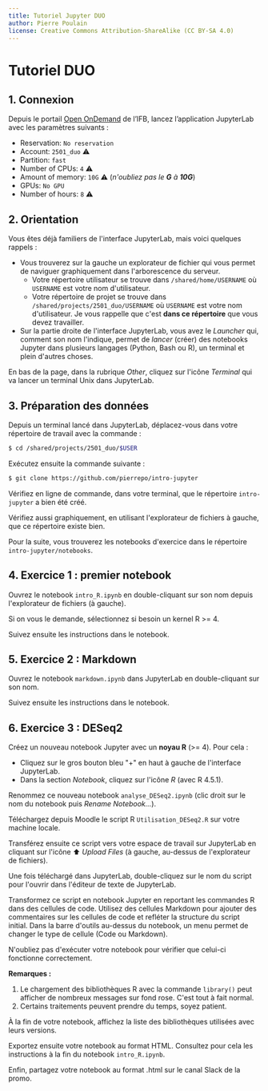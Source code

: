 ```yaml
---
title: Tutoriel Jupyter DUO
author: Pierre Poulain
license: Creative Commons Attribution-ShareAlike (CC BY-SA 4.0)
---
```


# Tutoriel DUO

## 1. Connexion

Depuis le portail [Open OnDemand](https://ondemand.cluster.france-bioinformatique.fr/) de l’IFB, lancez l’application JupyterLab avec les paramètres suivants :

- Reservation: `No reservation`
- Account: `2501_duo` ⚠️
- Partition: `fast`
- Number of CPUs: `4` ⚠️
- Amount of memory: `10G` ⚠️ (*n'oubliez pas le **G** à **10G***)
- GPUs: `No GPU`
- Number of hours: `8` ⚠️


## 2. Orientation

Vous êtes déjà familiers de l'interface JupyterLab, mais voici quelques rappels :

- Vous trouverez sur la gauche un explorateur de fichier qui vous permet de naviguer graphiquement dans l'arborescence du serveur.
    + Votre répertoire utilisateur se trouve dans `/shared/home/USERNAME` où `USERNAME` est votre nom d'utilisateur.
    + Votre répertoire de projet se trouve dans `/shared/projects/2501_duo/USERNAME` où `USERNAME` est votre nom d'utilisateur. Je vous rappelle que c'est **dans ce répertoire** que vous devez travailler.
- Sur la partie droite de l'interface JupyterLab, vous avez le *Launcher* qui, comment son nom l'indique, permet de *lancer* (créer) des notebooks Jupyter dans plusieurs langages (Python, Bash ou R), un terminal et plein d'autres choses.

En bas de la page, dans la rubrique *Other*, cliquez sur l'icône *Terminal* qui va lancer un terminal Unix dans JupyterLab.


## 3. Préparation des données

Depuis un terminal lancé dans JupyterLab, déplacez-vous dans votre répertoire de travail avec la commande :

```bash
$ cd /shared/projects/2501_duo/$USER
```

Exécutez ensuite la commande suivante :

```bash
$ git clone https://github.com/pierrepo/intro-jupyter
```

Vérifiez en ligne de commande, dans votre terminal, que le répertoire `intro-jupyter` a bien été créé.

Vérifiez aussi graphiquement, en utilisant l'explorateur de fichiers à gauche, que ce répertoire existe bien.

Pour la suite, vous trouverez les notebooks d'exercice dans le répertoire `intro-jupyter/notebooks`.


## 4. Exercice 1 : premier notebook

Ouvrez le notebook `intro_R.ipynb` en double-cliquant sur son nom depuis l'explorateur de fichiers (à gauche).

Si on vous le demande, sélectionnez si besoin un kernel R >= 4.

Suivez ensuite les instructions dans le notebook.


## 5. Exercice 2 : Markdown

Ouvrez le notebook `markdown.ipynb` dans JupyterLab en double-cliquant sur son nom. 

Suivez ensuite les instructions dans le notebook.


## 6. Exercice 3 : DESeq2

Créez un nouveau notebook Jupyter avec un **noyau R** (>= 4). Pour cela :

- Cliquez sur le gros bouton bleu "+" en haut à gauche de l'interface JupyterLab.
- Dans la section *Notebook*, cliquez sur l'icône *R* (avec R 4.5.1).

Renommez ce nouveau notebook `analyse_DESeq2.ipynb` (clic droit sur le nom du notebook puis *Rename Notebook...*).

Téléchargez depuis Moodle le script R `Utilisation_DESeq2.R` sur votre machine locale.

Transférez ensuite ce script vers votre espace de travail sur JupyterLab en cliquant sur l'icône ⬆️ *Upload Files* (à gauche, au-dessus de l'explorateur de fichiers).

Une fois téléchargé dans JupyterLab, double-cliquez sur le nom du script pour l'ouvrir dans l'éditeur de texte de JupyterLab.

Transformez ce script en notebook Jupyter en reportant les commandes R dans des cellules de code. Utilisez des cellules Markdown pour ajouter des commentaires sur les cellules de code et refléter la structure du script initial. Dans la barre d'outils au-dessus du notebook, un menu permet de changer le type de cellule (Code ou Markdown).

N'oubliez pas d'exécuter votre notebook pour vérifier que celui-ci fonctionne correctement.


**Remarques :** 

1. Le chargement des bibliothèques R avec la commande `library()` peut afficher de nombreux messages sur fond rose. C'est tout à fait normal.
1. Certains traitements peuvent prendre du temps, soyez patient.

À la fin de votre notebook, affichez la liste des bibliothèques utilisées avec leurs versions.

Exportez ensuite votre notebook au format HTML. Consultez pour cela les instructions à la fin du notebook `intro_R.ipynb`.

Enfin, partagez votre notebook au format .html sur le canal Slack de la promo.

